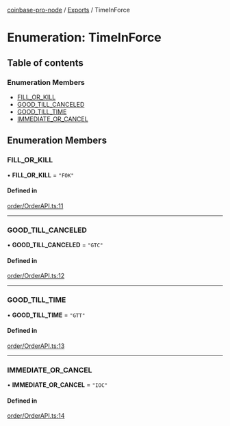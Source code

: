 [coinbase-pro-node](../README.md) / [Exports](../modules.md) / TimeInForce

# Enumeration: TimeInForce

## Table of contents

### Enumeration Members

- [FILL_OR_KILL](TimeInForce.md#fill_or_kill)
- [GOOD_TILL_CANCELED](TimeInForce.md#good_till_canceled)
- [GOOD_TILL_TIME](TimeInForce.md#good_till_time)
- [IMMEDIATE_OR_CANCEL](TimeInForce.md#immediate_or_cancel)

## Enumeration Members

### FILL_OR_KILL

• **FILL_OR_KILL** = `"FOK"`

#### Defined in

[order/OrderAPI.ts:11](https://github.com/bennycode/coinbase-pro-node/blob/2016513/src/order/OrderAPI.ts#L11)

---

### GOOD_TILL_CANCELED

• **GOOD_TILL_CANCELED** = `"GTC"`

#### Defined in

[order/OrderAPI.ts:12](https://github.com/bennycode/coinbase-pro-node/blob/2016513/src/order/OrderAPI.ts#L12)

---

### GOOD_TILL_TIME

• **GOOD_TILL_TIME** = `"GTT"`

#### Defined in

[order/OrderAPI.ts:13](https://github.com/bennycode/coinbase-pro-node/blob/2016513/src/order/OrderAPI.ts#L13)

---

### IMMEDIATE_OR_CANCEL

• **IMMEDIATE_OR_CANCEL** = `"IOC"`

#### Defined in

[order/OrderAPI.ts:14](https://github.com/bennycode/coinbase-pro-node/blob/2016513/src/order/OrderAPI.ts#L14)

